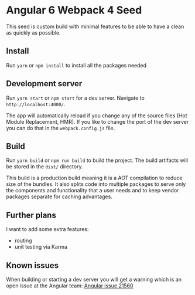 # Angular 6 Webpack 4 Seed

This seed is custom build with minimal features to be able to have a clean as quickly as possible.

## Install

Run `yarn` or `npm install` to install all the packages needed

## Development server

Run `yarn start` or `npm start` for a dev server. Navigate to `http://localhost:4000/`.

The app will automatically reload if you change any of the source files (Hot Module Replacement, HMR). If you like to change the port of the dev server you can do that in the `webpack.config.js` file.

## Build

Run `yarn build` or `npm run build` to build the project. The build artifacts will be stored in the `dist/` directory.

This build is a production build meaning it is a AOT compilation to reduce size of the bundles. It also splits code into multiple packages to serve only the components and functionality that a user needs and to keep vendor packages separate for caching advantages.

## Further plans

I want to add some extra features:

- routing
- unit testing via Karma

## Known issues

When building or starting a dev server you will get a warning which is an open issue at the Angular team:
[Angular issue 21560](https://github.com/angular/angular/issues/21560)
